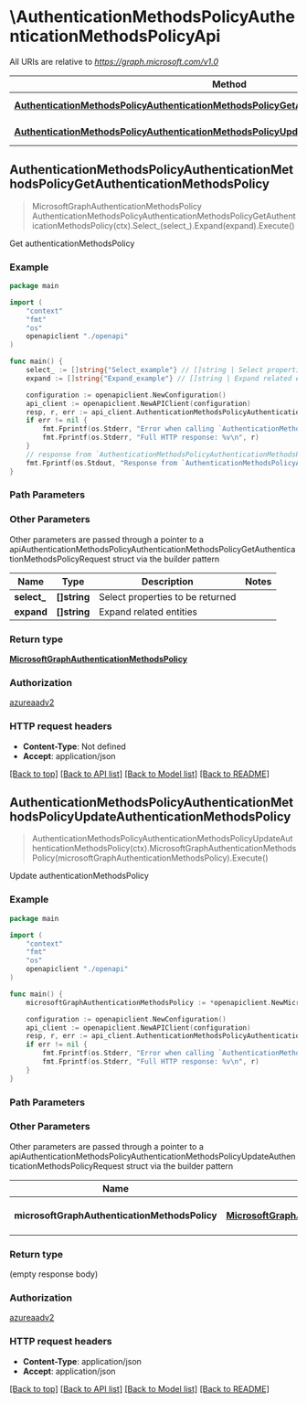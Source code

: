 # \AuthenticationMethodsPolicyAuthenticationMethodsPolicyApi

All URIs are relative to *https://graph.microsoft.com/v1.0*

Method | HTTP request | Description
------------- | ------------- | -------------
[**AuthenticationMethodsPolicyAuthenticationMethodsPolicyGetAuthenticationMethodsPolicy**](AuthenticationMethodsPolicyAuthenticationMethodsPolicyApi.md#AuthenticationMethodsPolicyAuthenticationMethodsPolicyGetAuthenticationMethodsPolicy) | **Get** /authenticationMethodsPolicy | Get authenticationMethodsPolicy
[**AuthenticationMethodsPolicyAuthenticationMethodsPolicyUpdateAuthenticationMethodsPolicy**](AuthenticationMethodsPolicyAuthenticationMethodsPolicyApi.md#AuthenticationMethodsPolicyAuthenticationMethodsPolicyUpdateAuthenticationMethodsPolicy) | **Patch** /authenticationMethodsPolicy | Update authenticationMethodsPolicy



## AuthenticationMethodsPolicyAuthenticationMethodsPolicyGetAuthenticationMethodsPolicy

> MicrosoftGraphAuthenticationMethodsPolicy AuthenticationMethodsPolicyAuthenticationMethodsPolicyGetAuthenticationMethodsPolicy(ctx).Select_(select_).Expand(expand).Execute()

Get authenticationMethodsPolicy

### Example

```go
package main

import (
    "context"
    "fmt"
    "os"
    openapiclient "./openapi"
)

func main() {
    select_ := []string{"Select_example"} // []string | Select properties to be returned (optional)
    expand := []string{"Expand_example"} // []string | Expand related entities (optional)

    configuration := openapiclient.NewConfiguration()
    api_client := openapiclient.NewAPIClient(configuration)
    resp, r, err := api_client.AuthenticationMethodsPolicyAuthenticationMethodsPolicyApi.AuthenticationMethodsPolicyAuthenticationMethodsPolicyGetAuthenticationMethodsPolicy(context.Background()).Select_(select_).Expand(expand).Execute()
    if err != nil {
        fmt.Fprintf(os.Stderr, "Error when calling `AuthenticationMethodsPolicyAuthenticationMethodsPolicyApi.AuthenticationMethodsPolicyAuthenticationMethodsPolicyGetAuthenticationMethodsPolicy``: %v\n", err)
        fmt.Fprintf(os.Stderr, "Full HTTP response: %v\n", r)
    }
    // response from `AuthenticationMethodsPolicyAuthenticationMethodsPolicyGetAuthenticationMethodsPolicy`: MicrosoftGraphAuthenticationMethodsPolicy
    fmt.Fprintf(os.Stdout, "Response from `AuthenticationMethodsPolicyAuthenticationMethodsPolicyApi.AuthenticationMethodsPolicyAuthenticationMethodsPolicyGetAuthenticationMethodsPolicy`: %v\n", resp)
}
```

### Path Parameters



### Other Parameters

Other parameters are passed through a pointer to a apiAuthenticationMethodsPolicyAuthenticationMethodsPolicyGetAuthenticationMethodsPolicyRequest struct via the builder pattern


Name | Type | Description  | Notes
------------- | ------------- | ------------- | -------------
 **select_** | **[]string** | Select properties to be returned | 
 **expand** | **[]string** | Expand related entities | 

### Return type

[**MicrosoftGraphAuthenticationMethodsPolicy**](MicrosoftGraphAuthenticationMethodsPolicy.md)

### Authorization

[azureaadv2](../README.md#azureaadv2)

### HTTP request headers

- **Content-Type**: Not defined
- **Accept**: application/json

[[Back to top]](#) [[Back to API list]](../README.md#documentation-for-api-endpoints)
[[Back to Model list]](../README.md#documentation-for-models)
[[Back to README]](../README.md)


## AuthenticationMethodsPolicyAuthenticationMethodsPolicyUpdateAuthenticationMethodsPolicy

> AuthenticationMethodsPolicyAuthenticationMethodsPolicyUpdateAuthenticationMethodsPolicy(ctx).MicrosoftGraphAuthenticationMethodsPolicy(microsoftGraphAuthenticationMethodsPolicy).Execute()

Update authenticationMethodsPolicy

### Example

```go
package main

import (
    "context"
    "fmt"
    "os"
    openapiclient "./openapi"
)

func main() {
    microsoftGraphAuthenticationMethodsPolicy := *openapiclient.NewMicrosoftGraphAuthenticationMethodsPolicy() // MicrosoftGraphAuthenticationMethodsPolicy | New property values

    configuration := openapiclient.NewConfiguration()
    api_client := openapiclient.NewAPIClient(configuration)
    resp, r, err := api_client.AuthenticationMethodsPolicyAuthenticationMethodsPolicyApi.AuthenticationMethodsPolicyAuthenticationMethodsPolicyUpdateAuthenticationMethodsPolicy(context.Background()).MicrosoftGraphAuthenticationMethodsPolicy(microsoftGraphAuthenticationMethodsPolicy).Execute()
    if err != nil {
        fmt.Fprintf(os.Stderr, "Error when calling `AuthenticationMethodsPolicyAuthenticationMethodsPolicyApi.AuthenticationMethodsPolicyAuthenticationMethodsPolicyUpdateAuthenticationMethodsPolicy``: %v\n", err)
        fmt.Fprintf(os.Stderr, "Full HTTP response: %v\n", r)
    }
}
```

### Path Parameters



### Other Parameters

Other parameters are passed through a pointer to a apiAuthenticationMethodsPolicyAuthenticationMethodsPolicyUpdateAuthenticationMethodsPolicyRequest struct via the builder pattern


Name | Type | Description  | Notes
------------- | ------------- | ------------- | -------------
 **microsoftGraphAuthenticationMethodsPolicy** | [**MicrosoftGraphAuthenticationMethodsPolicy**](MicrosoftGraphAuthenticationMethodsPolicy.md) | New property values | 

### Return type

 (empty response body)

### Authorization

[azureaadv2](../README.md#azureaadv2)

### HTTP request headers

- **Content-Type**: application/json
- **Accept**: application/json

[[Back to top]](#) [[Back to API list]](../README.md#documentation-for-api-endpoints)
[[Back to Model list]](../README.md#documentation-for-models)
[[Back to README]](../README.md)

